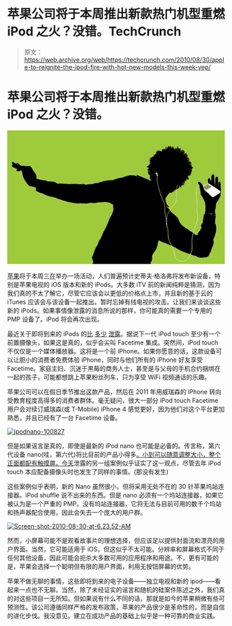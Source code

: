 # 苹果公司将于本周推出新款热门机型重燃 iPod 之火？没错。TechCrunch

> 原文：<https://web.archive.org/web/https://techcrunch.com/2010/08/30/apple-to-reignite-the-ipod-fire-with-hot-new-models-this-week-yep/>

# 苹果公司将于本周推出新款热门机型重燃 iPod 之火？没错。

![](img/1f4f4222e95ba3ae73342bb1e01923ee.png "ipod")

[苹果](https://web.archive.org/web/20221206000655/http://www.crunchgear.com/tag/apple/)将于本周三[在](https://web.archive.org/web/20221206000655/https://beta.techcrunch.com/2010/08/25/apple-event-september/)举办一场活动，人们普遍预计史蒂夫·格洛弗将发布新设备，特别是苹果电视的 iOS 版本和新的 iPods。大多数 iTV 前的新闻纯粹是猜测，因为我们真的不太了解它，尽管它应该会以更低的价格点上市，并且新的基于云的 iTunes 应该会与该设备一起推出。暂时忘掉有线电视的攻击。让我们来谈谈这些新的 iPods。如果事情像泄露的消息所说的那样，你可能真的需要一个专用的 PMP 设备了。iPod 将会再次出现。

最近关于即将到来的 iPods 的[比](https://web.archive.org/web/20221206000655/http://www.crunchgear.com/2010/08/19/get-your-ipod-touch-4th-gen-parts-here/) [多](https://web.archive.org/web/20221206000655/http://www.crunchgear.com/2010/08/10/gruber-suggests-new-ipod-to-sport-retina-display-and-dual-cameras/)[少](https://web.archive.org/web/20221206000655/http://www.crunchgear.com/2010/08/06/apple-is-about-to-own-your-face/) [泄露](https://web.archive.org/web/20221206000655/http://www.crunchgear.com/2010/08/05/is-this-the-next-ipod-touch/)。据说下一代 iPod touch 至少有一个前置摄像头，如果这是真的，似乎会尖叫 Facetime 集成。突然间，iPod touch 不仅仅是一个媒体播放器。这将是一个前 iPhone。如果你愿意的话，这款设备可以让胆小的消费者免费体验 iPhone，同时与他们所有的 iPhone 好友享受 Facetime。家庭主妇、沉迷于黑莓的商务人士，甚至是与父母的手机合约捆绑在一起的孩子，可能都想跳上苹果粉丝列车，只为享受 WiFi 视频通话的乐趣。

苹果公司可以在假日季节推出这款产品，然后在 2011 年用威瑞森的 iPhone 转向受教育程度高得多的消费者群体。毫无疑问，很大一部分 iPod touch Facetime 用户会对续订威瑞森(或 T-Mobile) iPhone 4 感觉更好，因为他们对这个平台更加熟悉，并且已经有了一台 Facetime 设备。

[![](img/9c1bb32da82920bfaaa7c70bd0fdb4db.png "ipodnano-100827")](https://web.archive.org/web/20221206000655/https://beta.techcrunch.com/wp-content/uploads/2010/08/ipodnano-100827.jpg)

但是如果谣言是真的，即使是最新的 iPod nano 也可能是必备的。传言称，第六代设备 nano(哇，第六代)将比目前的产品小得多[。小到可以随意调整大小，整个正面都配有触摸屏。今天](https://web.archive.org/web/20221206000655/http://www.appleinsider.com/articles/10/08/27/apples_shrunken_6th_gen_ipod_nano_to_retain_30_pin_dock_connector.html)泄露的另一组案例似乎证实了这一观点，尽管去年 iPod touch 本应配备摄像头时也发生了同样的事情。(那没有发生)

这些案例似乎表明，新的 Nano 虽然很小，但将采用无处不在的 30 针苹果坞站连接器。iPod shuffle 说不出来的东西。但是 nano 必须有一个坞站连接器，如果它被认为是一个严重的 PMP。没有坞站连接器，它将无法与目前可用的数千个坞站和扬声器配合使用，因此会失去一个庞大的用户群。

[![](img/623f270e63e316627d4a8ae7319f2fd5.png "Screen-shot-2010-08-30-at-6.23.52-AM")](https://web.archive.org/web/20221206000655/https://beta.techcrunch.com/wp-content/uploads/2010/08/screen-shot-2010-08-30-at-6.23.52-am.png)

然而，小屏幕可能不是观看故事片的理想选择，但应该足以提供封面流和漂亮的用户界面。当然，它可能适用于 iOS，但这似乎不太可能。分辨率和屏幕格式不同于任何其他设备，因此可能会扼杀大多数可用的应用程序和用途。不，更有可能的是，苹果会选择一个聪明但有限的用户界面，利用无按钮屏幕的优势。

苹果不做无聊的事情，这些即将到来的电子设备——独立电视和新的 ipod——看起来一点也不无聊。当然，除了未经证实的谣言和随机的硅案件陈述之外，我们真的对这些项目一无所知。但如果说有什么不同的话，那就是如今的苹果稍微有些可预测性。该公司遵循同样严格的发布政策，苹果的产品很少是革命性的，而是自信的进化步伐。我没意见。建立在成功产品的基础上似乎是一种可靠的商业实践。